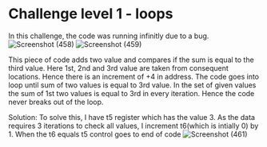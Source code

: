 # Challenge level 1 - loops 
In this challenge, the code was running infinitly due to a bug. 
![Screenshot (458)](https://github.com/vyomasystems-lab/riscv-ctb-challenge-Pavanpm199/assets/84024750/4ac10592-04b6-43df-afbf-658daa6f9420)
![Screenshot (459)](https://github.com/vyomasystems-lab/riscv-ctb-challenge-Pavanpm199/assets/84024750/b8d348a4-6999-417c-9c6f-92d17c5c63e0)

This piece of code adds two value and compares if the sum is equal to the third value. Here 1st, 2nd and 3rd value are taken from consequent locations. 
Hence there is an increment of +4 in address. The code goes into loop until sum of two values is equal to 3rd value. In the set of given values 
the sum of 1st two values is equal to 3rd in every iteration. Hence the code never breaks out of the loop.

Solution:
To solve this, I have t5 register which has the value 3. As the data requires 3 iterations to check all values, I increment t6(which is intially 0) by 1. 
When the t6 equals t5 control goes to end of code
![Screenshot (461)](https://github.com/vyomasystems-lab/riscv-ctb-challenge-Pavanpm199/assets/84024750/95c888bc-90ae-4bd9-ac4e-9058f5a20a65)
